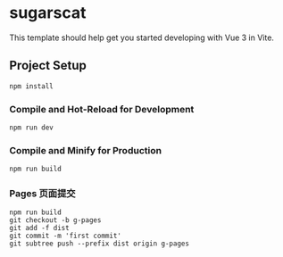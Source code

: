 # sugarscat

This template should help get you started developing with Vue 3 in Vite.

## Project Setup

```sh
npm install
```

### Compile and Hot-Reload for Development

```sh
npm run dev
```

### Compile and Minify for Production

```sh
npm run build
```

### Pages 页面提交

```shell
npm run build
git checkout -b g-pages
git add -f dist
git commit -m 'first commit'
git subtree push --prefix dist origin g-pages
```